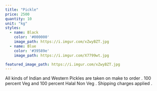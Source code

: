 ```yaml
---
title: "Pickle"
price: 2500
quantity: 10
unit: "kg"
styles:
  - name: Black
    color: '#000000'
    image_path: https://i.imgur.com/xZwyBZT.jpg
  - name: Blue
    color: '#39589e'
    image_path: https://i.imgur.com/X7799wt.jpg

featured_image_path: https://i.imgur.com/xZwyBZT.jpg
---
```

<p>All kinds of Indian and Western Pickles are taken on make to order . 100 percent Veg and 100 percent Halal Non Veg . Shipping charges applied .</p>